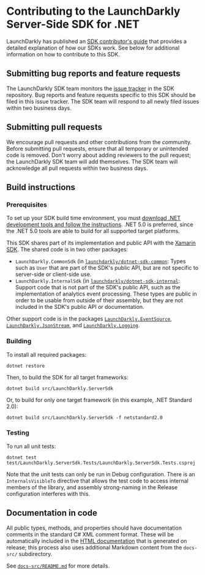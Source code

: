 # Contributing to the LaunchDarkly Server-Side SDK for .NET

LaunchDarkly has published an [SDK contributor's guide](https://docs.launchdarkly.com/docs/sdk-contributors-guide) that provides a detailed explanation of how our SDKs work. See below for additional information on how to contribute to this SDK.

## Submitting bug reports and feature requests

The LaunchDarkly SDK team monitors the [issue tracker](https://github.com/launchdarkly/dotnet-server-sdk/issues) in the SDK repository. Bug reports and feature requests specific to this SDK should be filed in this issue tracker. The SDK team will respond to all newly filed issues within two business days.
 
## Submitting pull requests
 
We encourage pull requests and other contributions from the community. Before submitting pull requests, ensure that all temporary or unintended code is removed. Don't worry about adding reviewers to the pull request; the LaunchDarkly SDK team will add themselves. The SDK team will acknowledge all pull requests within two business days.

## Build instructions
 
### Prerequisites

To set up your SDK build time environment, you must [download .NET development tools and follow the instructions](https://dotnet.microsoft.com/download). .NET 5.0 is preferred, since the .NET 5.0 tools are able to build for all supported target platforms.

This SDK shares part of its implementation and public API with the [Xamarin SDK](https://github.com/launchdarkly/xamarin-client-sdk). The shared code is in two other packages:

* `LaunchDarkly.CommonSdk` (in [`launchdarkly/dotnet-sdk-common`](https://github.com/launchdarkly/dotnet-sdk-common): Types such as `User` that are part of the SDK's public API, but are not specific to server-side or client-side use.
* `LaunchDarkly.InternalSdk` (in [`launchdarkly/dotnet-sdk-internal`](https://github.com/launchdarkly/dotnet-sdk-internal): Support code that is not part of the SDK's public API, such as the implementation of analytics event processing. These types are public in order to be usable from outside of their assembly, but they are not included in the SDK's public API or documentation.

Other support code is in the packages [`LaunchDarkly.EventSource`](https://github.com/launchdarkly/dotnet-eventsource), [`LaunchDarkly.JsonStream`](https://github.com/launchdarkly/dotnet-jsonstream), and [`LaunchDarkly.Logging`](https://github.com/launchdarkly/dotnet-logging).

### Building
 
To install all required packages:

```
dotnet restore
```

Then, to build the SDK for all target frameworks:

```
dotnet build src/LaunchDarkly.ServerSdk
```

Or, to build for only one target framework (in this example, .NET Standard 2.0):

```
dotnet build src/LaunchDarkly.ServerSdk -f netstandard2.0
```

### Testing
 
To run all unit tests:

```
dotnet test test/LaunchDarkly.ServerSdk.Tests/LaunchDarkly.ServerSdk.Tests.csproj
```

Note that the unit tests can only be run in Debug configuration. There is an `InternalsVisibleTo` directive that allows the test code to access internal members of the library, and assembly strong-naming in the Release configuration interferes with this.

## Documentation in code

All public types, methods, and properties should have documentation comments in the standard C# XML comment format. These will be automatically included in the [HTML documentation](https://launchdarkly.github.io/dotnet-server-sdk) that is generated on release; this process also uses additional Markdown content from the `docs-src/` subdirectory.

See [`docs-src/README.md`](./docs-src/README.md) for more details.
